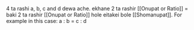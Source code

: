 4 ta rashi a, b, c and d dewa ache. ekhane 2 ta rashir [[Onupat or Ratio]] = baki 2 ta rashir [[Onupat or Ratio]] hole eitakei bole [[Shomanupat]]. For example in this case:   a : b  =  c : d